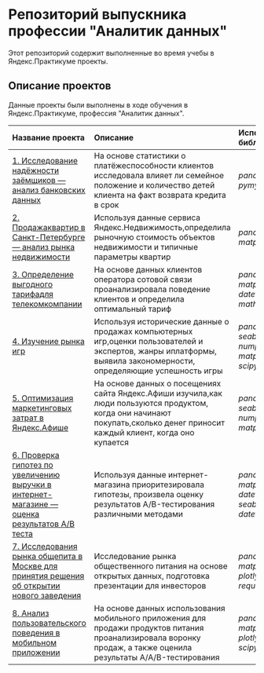 # Репозиторий выпускника профессии "Аналитик данных" 

Этот репозиторий содержит выполненные во время учебы в Яндекс.Практикуме проекты.

## Описание проектов

Данные проекты были выполнены в ходе обучения в Яндекс.Практикуме, профессия "Аналитик данных".

| Название проекта | Описание | Используемые библиотеки | 
| :---------------------- | :---------------------- | :---------------------- |
| [1. Исследование надёжности заёмщиков — анализ банковских данных](Credit_scoring) | На основе статистики о платёжеспособности клиентов исследовала влияет ли семейное положение и количество детей клиента на факт возврата кредита в срок| *pandas*, *pymystem3* |
| [2. Продажаквартир в Санкт-Петербурге — анализ рынка недвижимости](Apartments_for_sale) | Используя данные сервиса Яндекс.Недвижимость,определила рыночную стоимость объектов недвижимости и типичные параметры квартир| *pandas*, *matplotlib* |
| [3. Определение выгодного тарифадля телекомкомпании](Mobile_phone_rates) | На основе данных клиентов оператора сотовой связи проанализировала поведение клиентов и определила оптимальный тариф| *pandas*, *numpy*,  *matplotlib*, *datetime*, *scipy*, *math* |
| [4. Изучение рынка игр](Games) | Используя исторические данные о продажах компьютерных игр,оценки пользователей и экспертов, жанры иплатформы, выявила закономерности, определяющие успешность игры| *pandas*, *seaborn*,  *numpy*,  *matplotlib*, *scipy* |
| [5. Оптимизация маркетинговых затрат в Яндекс.Афише](Optimization_of_marketing_costs) | На основе данных о посещениях сайта Яндекс.Афиши изучила,как люди пользуются продуктом, когда они начинают покупать,сколько денег приносит каждый клиент, когда оно купается| *pandas*, *seaborn*,  *numpy*, *matplotlib* |
| [6. Проверка гипотез по увеличению выручки в интернет-магазине — оценка результатов A/B теста](Hypotheses_online_store) | Используя данные интернет-магазина приоритезировала гипотезы, произвела оценку результатов A/B-тестирования различными методами| *pandas*, *numpy*, *matplotlib*, *datetime*, *seaborn*, *scipy*, *datetime* |
| [7. Исследования рынка общепита в Москве для принятия решения об открытии нового заведения](Food_service_market) | Исследование рынка общественного питания на основе открытых данных, подготовка презентации для инвесторов| *pandas*, *numpy*, *matplotlib*, *plotly*, *seaborn*, *requests*, *io* |
| [8. Анализ пользовательского поведения в мобильном приложении](Food_sales_funnel) | На основе данных использования мобильного приложения для продажи продуктов питания проанализировала воронку продаж, а также оценила результаты A/A/B-тестирования| *pandas*, *numpy*, *matplotlib*, *plotly*, *seaborn*, *scipy*, *math* |
